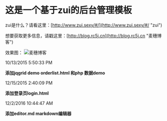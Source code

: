 # 这是一个基于zui的后台管理模板 #
zui是什么？请看这里：[http://www.zui.sexy/#/](http://www.zui.sexy/#/ "zui")

想要获取更多信息，请戳这里：[http://blog.rc5j.cn](http://blog.rc5j.cn "麦穗博客")

效果图：
![麦穗博客](http://blog.rc5j.cn/ueditor/php/upload/image/20151213/1449980079906991.png)

10/13/2015 5:50:33 PM

**添加jqgrid demo orderlist.html 和php 数据demo**

12/15/2015 2:40:09 PM

**添加登录页login.html**

12/2/2016 10:44:47 AM 

**添加editor.md markdown编辑器**


